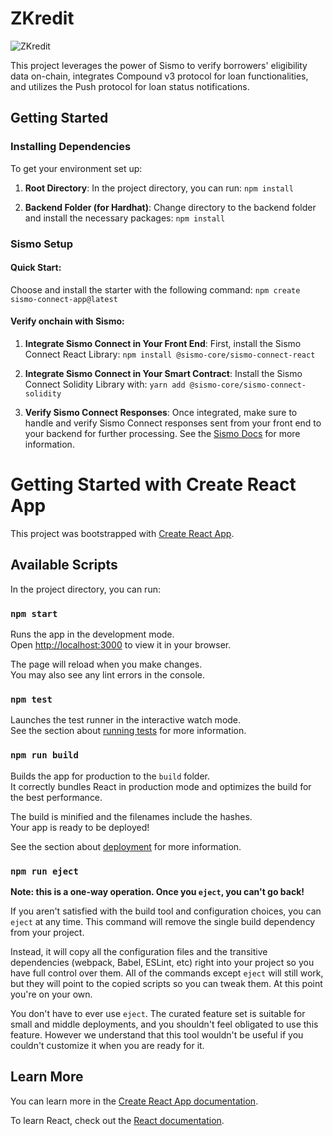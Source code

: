 # ZKredit
![ZKredit](https://github.com/Kirillr-Sibirski/uncollateralized-lending/blob/main/src/assets/ZKredit.png?raw=true)

This project leverages the power of Sismo to verify borrowers' eligibility data on-chain, integrates Compound v3 protocol for loan functionalities, and utilizes the Push protocol for loan status notifications.

## Getting Started

### Installing Dependencies

To get your environment set up:

1. **Root Directory**:
   In the project directory, you can run:
   `npm install`

2. **Backend Folder (for Hardhat)**:
   Change directory to the backend folder and install the necessary packages:
   `npm install`

### Sismo Setup

#### Quick Start:

Choose and install the starter with the following command:
`npm create sismo-connect-app@latest`

#### Verify onchain with Sismo:

1. **Integrate Sismo Connect in Your Front End**:
   First, install the Sismo Connect React Library:
   `npm install @sismo-core/sismo-connect-react`

2. **Integrate Sismo Connect in Your Smart Contract**:
   Install the Sismo Connect Solidity Library with:
   `yarn add @sismo-core/sismo-connect-solidity`

3. **Verify Sismo Connect Responses**:
   Once integrated, make sure to handle and verify Sismo Connect responses sent from your front end to your backend for further processing.
   See the [Sismo Docs](https://docs.sismo.io/sismo-docs/build-with-sismo-connect/getting-started-1) for more information.

# Getting Started with Create React App

This project was bootstrapped with [Create React App](https://github.com/facebook/create-react-app).

## Available Scripts

In the project directory, you can run:

### `npm start`

Runs the app in the development mode.\
Open [http://localhost:3000](http://localhost:3000) to view it in your browser.

The page will reload when you make changes.\
You may also see any lint errors in the console.

### `npm test`

Launches the test runner in the interactive watch mode.\
See the section about [running tests](https://facebook.github.io/create-react-app/docs/running-tests) for more information.

### `npm run build`

Builds the app for production to the `build` folder.\
It correctly bundles React in production mode and optimizes the build for the best performance.

The build is minified and the filenames include the hashes.\
Your app is ready to be deployed!

See the section about [deployment](https://facebook.github.io/create-react-app/docs/deployment) for more information.

### `npm run eject`

**Note: this is a one-way operation. Once you `eject`, you can't go back!**

If you aren't satisfied with the build tool and configuration choices, you can `eject` at any time. This command will remove the single build dependency from your project.

Instead, it will copy all the configuration files and the transitive dependencies (webpack, Babel, ESLint, etc) right into your project so you have full control over them. All of the commands except `eject` will still work, but they will point to the copied scripts so you can tweak them. At this point you're on your own.

You don't have to ever use `eject`. The curated feature set is suitable for small and middle deployments, and you shouldn't feel obligated to use this feature. However we understand that this tool wouldn't be useful if you couldn't customize it when you are ready for it.

## Learn More

You can learn more in the [Create React App documentation](https://facebook.github.io/create-react-app/docs/getting-started).

To learn React, check out the [React documentation](https://reactjs.org/).
